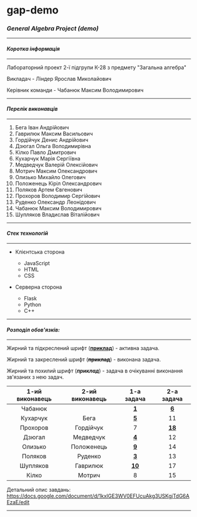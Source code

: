# gap-demo

### *General Algebra Project (demo)*

---
#### *Коротка інформація*

---

Лабораторний проект 2-ї підгрупи К-28 з предмету "Загальна алгебра"

Викладач - Ліндер Ярослав Миколайович

Керівник команди - Чабанюк Максим Володимирович

---
#### *Перелік виконавців*

---

  1. Бега Іван Андрійович            
  2. Гаврилюк Максим Васильович	    
  3. Гордійчук Денис Андрійович	    
  4. Дзюгал Ольга Володимирівна	    
  5. Кілко Павло Дмитрович	          
 6. Кухарчук Марія Сергіївна        
  7. Медведчук Валерій Олексійович	 
  8. Мотрич Максим Олександрович	    
  9. Олизько Михайло Олегович	    
  10. Положенець Кіріл Олександрович	
  11. Поляков Артем Євгенович                  
  12. Прохоров Володимир Сергійович
  13. Руденко Олександр Леонідович
   14. Чабанюк Максим Володимирович
 15. Шупляков Владислав Віталійович

---
#### *Стек технологій*

---

- Клієнтська сторона
   - JavaScript 
   - HTML
   - CSS

- Серверна сторона
  - Flask
  - Python
  - C++


---

#### *Розподіл обов'язків:*

---

Жирний та підкреслений шрифт (**<u>приклад</u>**) - активна задача.

Жирний та закреслений шрифт (**~~приклад~~**) - виконана задача.

Жирний та похилий шрифт (***приклад***) - задача в очікуванні виконання зв'язаних з нею задач.

| 1-ий виконавець | 2-ий виконавець |  1-а задача   |  2-а задача   |
| :-------------: | :-------------: | :-----------: | :-----------: |
|     Чабанюк     |                 | **<u>1</u>**  | **<u>6</u>**  |
|    Кухарчук     |      Бега       | **<u>5</u>**  |      11       |
|    Прохоров     |    Гордійчук    |       7       | **<u>18</u>** |
|     Дзюгал      |    Медведчук    | **<u>4</u>**  |      12       |
|     Олизько     |   Положенець    | **<u>9</u>**  |      14       |
|     Поляков     |     Руденко     | **<u>3</u>**  |      13       |
|    Шупляков     |    Гаврилюк     | **<u>10</u>** |      17       |
|      Кілко      |     Мотрич      |       8       |      15       |

Детальний опис завдань: https://docs.google.com/document/d/1kxIGE3WV0EFUcuAkg3USKgjTdG6AEzaE/edit

---